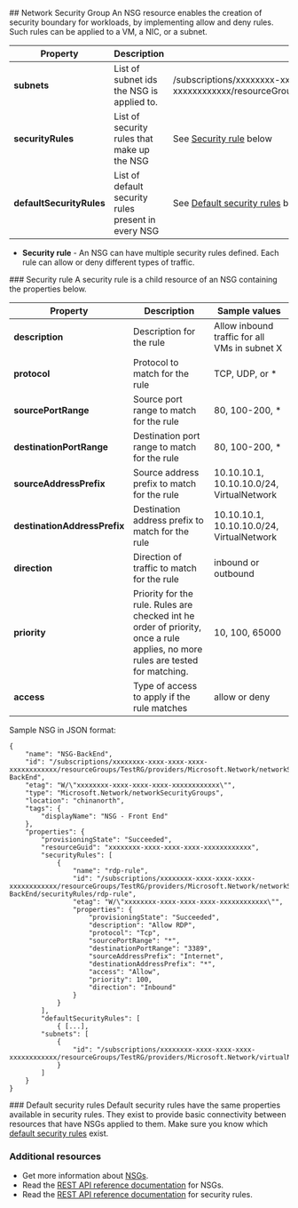 ##<a name="Network-Security-Group"></a> Network Security Group
An NSG resource enables the creation of security boundary for workloads, by implementing allow and deny rules. Such rules can be applied to a VM, a NIC, or a subnet.

|Property|Description|Sample values|
|---|---|---|
|**subnets**|List of subnet ids the NSG is applied to.|/subscriptions/xxxxxxxx-xxxx-xxxx-xxxx-xxxxxxxxxxxx/resourceGroups/TestRG/providers/Microsoft.Network/virtualNetworks/TestVNet/subnets/FrontEnd|
|**securityRules**|List of security rules that make up the NSG|See [Security rule](#Security-rule) below|
|**defaultSecurityRules**|List of default security rules present in every NSG|See [Default security rules](#Default-security-rules) below|

- **Security rule** - An NSG can have multiple security rules defined. Each rule can allow or deny different types of traffic.

###<a name="Security-rule"></a> Security rule
A security rule is a child resource of an NSG containing the properties below.

|Property|Description|Sample values|
|---|---|---|
|**description**|Description for the rule|Allow inbound traffic for all VMs in subnet X|
|**protocol**|Protocol to match for the rule|TCP, UDP, or *|
|**sourcePortRange**|Source port range to match for the rule|80, 100-200, *|
|**destinationPortRange**|Destination port range to match for the rule|80, 100-200, *|
|**sourceAddressPrefix**|Source address prefix to match for the rule|10.10.10.1, 10.10.10.0/24, VirtualNetwork|
|**destinationAddressPrefix**|Destination address prefix to match for the rule|10.10.10.1, 10.10.10.0/24, VirtualNetwork|
|**direction**|Direction of traffic to match for the rule|inbound or outbound|
|**priority**|Priority for the rule. Rules are checked int he order of priority, once a rule applies, no more rules are tested for matching.|10, 100, 65000|
|**access**|Type of access to apply if the rule matches|allow or deny|

Sample NSG in JSON format:

	{
	    "name": "NSG-BackEnd",
	    "id": "/subscriptions/xxxxxxxx-xxxx-xxxx-xxxx-xxxxxxxxxxxx/resourceGroups/TestRG/providers/Microsoft.Network/networkSecurityGroups/NSG-BackEnd",
	    "etag": "W/\"xxxxxxxx-xxxx-xxxx-xxxx-xxxxxxxxxxxx\"",
	    "type": "Microsoft.Network/networkSecurityGroups",
	    "location": "chinanorth",
	    "tags": {
	        "displayName": "NSG - Front End"
	    },
	    "properties": {
	        "provisioningState": "Succeeded",
	        "resourceGuid": "xxxxxxxx-xxxx-xxxx-xxxx-xxxxxxxxxxxx",
	        "securityRules": [
	            {
	                "name": "rdp-rule",
	                "id": "/subscriptions/xxxxxxxx-xxxx-xxxx-xxxx-xxxxxxxxxxxx/resourceGroups/TestRG/providers/Microsoft.Network/networkSecurityGroups/NSG-BackEnd/securityRules/rdp-rule",
	                "etag": "W/\"xxxxxxxx-xxxx-xxxx-xxxx-xxxxxxxxxxxx\"",
	                "properties": {
	                    "provisioningState": "Succeeded",
	                    "description": "Allow RDP",
	                    "protocol": "Tcp",
	                    "sourcePortRange": "*",
	                    "destinationPortRange": "3389",
	                    "sourceAddressPrefix": "Internet",
	                    "destinationAddressPrefix": "*",
	                    "access": "Allow",
	                    "priority": 100,
	                    "direction": "Inbound"
	                }
	            }
	        ],
	        "defaultSecurityRules": [
	            { [...],
	        "subnets": [
	            {
	                "id": "/subscriptions/xxxxxxxx-xxxx-xxxx-xxxx-xxxxxxxxxxxx/resourceGroups/TestRG/providers/Microsoft.Network/virtualNetworks/TestVNet/subnets/FrontEnd"
	            }
	        ]
	    }
	}

###<a name="Default-security-rules"></a> Default security rules
Default security rules have the same properties available in security rules. They exist to provide basic connectivity between resources that have NSGs applied to them. Make sure you know which [default security rules](/documentation/articles/virtual-networks-nsg#Default-Rules) exist. 

### Additional resources

- Get more information about [NSGs](/documentation/articles/virtual-networks-nsg).
- Read the [REST API reference documentation](https://msdn.microsoft.com/zh-cn/library/azure/mt163615.aspx) for NSGs.
- Read the [REST API reference documentation](https://msdn.microsoft.com/zh-cn/library/azure/mt163580.aspx) for security rules.